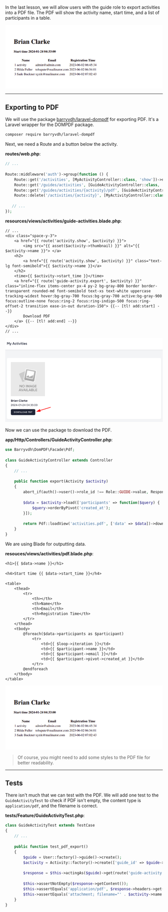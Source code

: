 In the last lesson, we will allow users with the guide role to export activities into a PDF file. The PDF will show the activity name, start time, and a list of participants in a table.

![](images/pdf.png)

---

## Exporting to PDF

We will use the package [barryvdh/laravel-dompdf](https://github.com/barryvdh/laravel-dompdf) for exporting PDF. It's a Laravel wrapper for the DOMPDF package.

```sh
composer require barryvdh/laravel-dompdf
```

Next, we need a Route and a button below the activity.

**routes/web.php**:
```php
// ...

Route::middleware('auth')->group(function () {
    Route::get('/activities', [MyActivityController::class, 'show'])->name('my-activity.show');
    Route::get('/guides/activities', [GuideActivityController::class, 'show'])->name('guide-activity.show');
    Route::get('/guides/activities/{activity}/pdf', [GuideActivityController::class, 'export'])->name('guide-activity.export'); // [tl! ++]
    Route::delete('/activities/{activity}', [MyActivityController::class, 'destroy'])->name('my-activity.destroy');

   // ...
});
```

**resources/views/activities/guide-activities.blade.php**:
```blade
// ...
<div class="space-y-3">
    <a href="{{ route('activity.show', $activity) }}">
        <img src="{{ asset($activity->thumbnail) }}" alt="{{ $activity->name }}"> </a>
    <h2>
        <a href="{{ route('activity.show', $activity) }}" class="text-lg font-semibold">{{ $activity->name }}</a>
    </h2>
    <time>{{ $activity->start_time }}</time>
    <a href="{{ route('guide-activity.export', $activity) }}" class="inline-flex items-center px-4 py-2 bg-gray-800 border border-transparent rounded-md font-semibold text-xs text-white uppercase tracking-widest hover:bg-gray-700 focus:bg-gray-700 active:bg-gray-900 focus:outline-none focus:ring-2 focus:ring-indigo-500 focus:ring-offset-2 transition ease-in-out duration-150"> {{-- [tl! add:start] --}}
        Download PDF
    </a> {{-- [tl! add:end] --}}
</div>
// ...
```

![](images/download-pdf-button.png)

Now we can use the package to download the PDF.

**app/Http/Controllers/GuideActivityController.php**:
```php
use Barryvdh\DomPDF\Facade\Pdf;

class GuideActivityController extends Controller
{
    // ...

    public function export(Activity $activity)
    {
        abort_if(auth()->user()->role_id !== Role::GUIDE->value, Response::HTTP_FORBIDDEN);

        $data = $activity->load(['participants' => function($query) {
            $query->orderByPivot('created_at');
        }]);

        return Pdf::loadView('activities.pdf', ['data' => $data])->download("{$activity->name}.pdf");
    }
}
```

We are using Blade for outputting data.

**resouces/views/activities/pdf.blade.php**:
```blade
<h1>{{ $data->name }}</h1>

<h4>Start time {{ $data->start_time }}</h4>

<table>
    <thead>
        <tr>
            <th></th>
            <th>Name</th>
            <th>Email</th>
            <th>Registration Time</th>
        </tr>
    </thead>
    <tbody>
        @foreach($data->participants as $participant)
            <tr>
                <td>{{ $loop->iteration }}</td>
                <td>{{ $participant->name }}</td>
                <td>{{ $participant->email }}</td>
                <td>{{ $participant->pivot->created_at }}</td>
            </tr>
        @endforeach
    </tbody>
</table>
```

![](images/pdf.png)

> Of course, you might need to add some styles to the PDF file for better readability.

---

## Tests

There isn't much that we can test with the PDF. We will add one test to the `GuideActivityTest` to check if PDF isn't empty, the content type is `application/pdf`, and the filename is correct.

**tests/Feature/GuideActivityTest.php**:
```php
class GuideActivityTest extends TestCase
{
    // ...

    public function test_pdf_export()
    {
        $guide = User::factory()->guide()->create();
        $activity = Activity::factory()->create(['guide_id' => $guide->id]);

        $response = $this->actingAs($guide)->get(route('guide-activity.export', $activity));

        $this->assertNotEmpty($response->getContent());
        $this->assertEquals('application/pdf', $response->headers->get('Content-Type'));
        $this->assertEquals('attachment; filename="' . $activity->name .'.pdf"', $response->headers->get('Content-Disposition'));
    }
}
```

